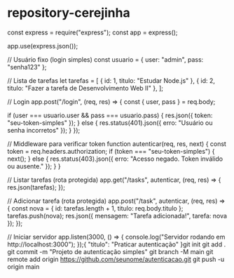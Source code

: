 # repository-cerejinha
const express = require("express");
const app = express();

app.use(express.json());

// Usuário fixo (login simples)
const usuario = { user: "admin", pass: "senha123" };

// Lista de tarefas
let tarefas = [
  { id: 1, titulo: "Estudar Node.js" },
  { id: 2, titulo: "Fazer a tarefa de Desenvolvimento Web II" },
];

// Login
app.post("/login", (req, res) => {
  const { user, pass } = req.body;

  if (user === usuario.user && pass === usuario.pass) {
    res.json({ token: "seu-token-simples" });
  } else {
    res.status(401).json({ erro: "Usuário ou senha incorretos" });
  }
});

// Middleware para verificar token
function autenticar(req, res, next) {
  const token = req.headers.authorization;
  if (token === "seu-token-simples") {
    next();
  } else {
    res.status(403).json({ erro: "Acesso negado. Token inválido ou ausente." });
  }
}

// Listar tarefas (rota protegida)
app.get("/tasks", autenticar, (req, res) => {
  res.json(tarefas);
});

// Adicionar tarefa (rota protegida)
app.post("/task", autenticar, (req, res) => {
  const nova = { id: tarefas.length + 1, titulo: req.body.titulo };
  tarefas.push(nova);
  res.json({ mensagem: "Tarefa adicionada!", tarefa: nova });
});

// Iniciar servidor
app.listen(3000, () => {
  console.log("Servidor rodando em http://localhost:3000");
});{
  "titulo": "Praticar autenticação"
}git init
git add .
git commit -m "Projeto de autenticação simples"
git branch -M main
git remote add origin https://github.com/seunome/autenticacao.git
git push -u origin main
